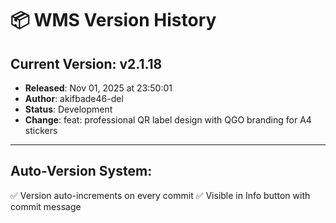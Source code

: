 # 📦 WMS Version History

## Current Version: **v2.1.18**
- **Released**: Nov 01, 2025 at 23:50:01
- **Author**: akifbade46-del
- **Status**: Development
- **Change**: feat: professional QR label design with QGO branding for A4 stickers

---

## Auto-Version System:
✅ Version auto-increments on every commit
✅ Visible in Info button with commit message
